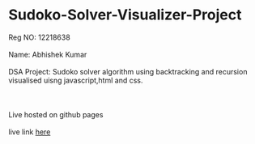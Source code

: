 # Sudoko-Solver-Visualizer-Project
Reg NO: 12218638
<br></br>
Name: Abhishek Kumar
<br></br>
DSA Project: Sudoko solver algorithm using backtracking and recursion visualised uisng javascript,html and css.
<br></br>
<br></br>
Live hosted on github pages
<br></br>
live link [here](https://abhikumar0670.github.io/Sudoko-Solver-Visualizer-Project/)
